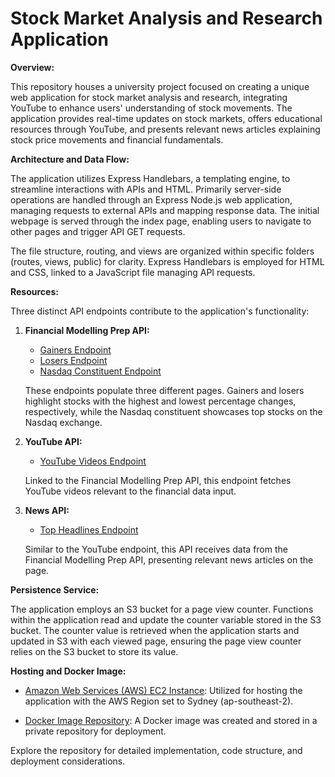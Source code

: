 # Stock Market Analysis and Research Application

**Overview:**

This repository houses a university project focused on creating a unique web application for stock market analysis and research, integrating YouTube to enhance users' understanding of stock movements. The application provides real-time updates on stock markets, offers educational resources through YouTube, and presents relevant news articles explaining stock price movements and financial fundamentals.

**Architecture and Data Flow:**

The application utilizes Express Handlebars, a templating engine, to streamline interactions with APIs and HTML. Primarily server-side operations are handled through an Express Node.js web application, managing requests to external APIs and mapping response data. The initial webpage is served through the index page, enabling users to navigate to other pages and trigger API GET requests.

The file structure, routing, and views are organized within specific folders (routes, views, public) for clarity. Express Handlebars is employed for HTML and CSS, linked to a JavaScript file managing API requests.

**Resources:**

Three distinct API endpoints contribute to the application's functionality:

1. **Financial Modelling Prep API:**
   - [Gainers Endpoint](https://financialmodelingprep.com/api/v3/stock_market/gainers)
   - [Losers Endpoint](https://financialmodelingprep.com/api/v3/stock_market/losers)
   - [Nasdaq Constituent Endpoint](https://financialmodelingprep.com/api/v3/nasdaq_constituent)

   These endpoints populate three different pages. Gainers and losers highlight stocks with the highest and lowest percentage changes, respectively, while the Nasdaq constituent showcases top stocks on the Nasdaq exchange.

2. **YouTube API:**
   - [YouTube Videos Endpoint](https://www.googleapis.com/youtube/v3/videos)

   Linked to the Financial Modelling Prep API, this endpoint fetches YouTube videos relevant to the financial data input.

3. **News API:**
   - [Top Headlines Endpoint](https://newsapi.org/v2/top-headlines?country=us&apiKey=API_KEY)

   Similar to the YouTube endpoint, this API receives data from the Financial Modelling Prep API, presenting relevant news articles on the page.

**Persistence Service:**

The application employs an S3 bucket for a page view counter. Functions within the application read and update the counter variable stored in the S3 bucket. The counter value is retrieved when the application starts and updated in S3 with each viewed page, ensuring the page view counter relies on the S3 bucket to store its value.

**Hosting and Docker Image:**

- [Amazon Web Services (AWS) EC2 Instance](https://ap-southeast-2.console.aws.amazon.com/ec2/home?region=ap-southeast-2#Home):
  Utilized for hosting the application with the AWS Region set to Sydney (ap-southeast-2).

- [Docker Image Repository](https://hub.docker.com/repository/docker/dec03/mashup/general):
  A Docker image was created and stored in a private repository for deployment.

Explore the repository for detailed implementation, code structure, and deployment considerations.

